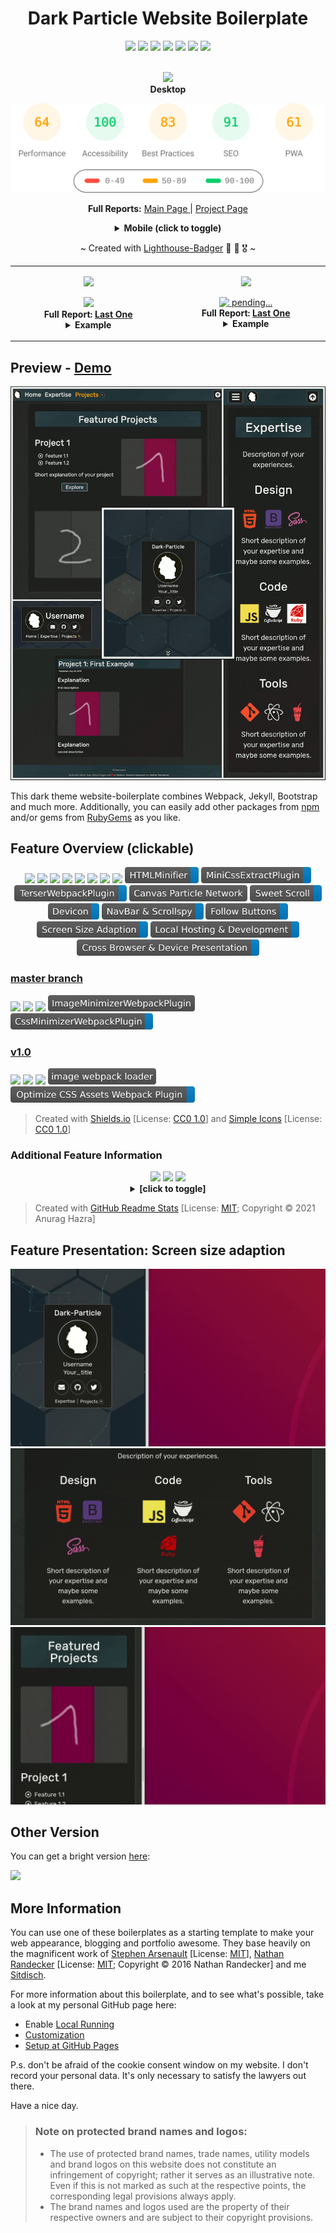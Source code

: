 <div align="center">
<h1>Dark Particle Website Boilerplate</h1>
<a href="https://github.com/mythemeway/Dark-Particle/actions?query=workflow%3ACodeQL" title="Explore it" target="_blank"><img height=25 src="https://img.shields.io/github/workflow/status/mythemeway/Dark-Particle/CodeQL?logo=github&label=CodeQL" /></a>
<a href="https://github.com/mythemeway/Dark-Particle/deployments/activity_log?environment=github-pages" title="Explore it" target="_blank"><img height=25 src="https://img.shields.io/github/deployments/mythemeway/Dark-Particle/github-pages?logo=github&label=State" /></a>
<img height=25 src="https://img.shields.io/github/checks-status/mythemeway/Dark-Particle/master?logo=github&label=Checks" />
<a title="Check it out" target="_blank" href="https://mythemeway.github.io/Dark-Particle/"><img height=25 src="https://img.shields.io/website?url=https%3A%2F%2Fmythemeway.github.io/Dark-Particle&label=Website" /></a>
<img height=25 src="https://img.shields.io/github/languages/code-size/mythemeway/Dark-Particle?label=CodeSize" />
<img height=25 src="https://img.shields.io/github/repo-size/mythemeway/Dark-Particle?label=RepoSize" />
<img height=25 src="https://img.shields.io/github/repo-size/mythemeway/mythemeway.github.io?label=BuildSize" />
<br><br>

<a title="Check Lighthouse out" target="_blank" href="https://github.com/GoogleChrome/lighthouse"><img width=275 src="https://img.shields.io/badge/Lighthouse-Average_Results-2A2E30.svg?logo=lighthouse" /></a><br>
<b>Desktop</b>

<img src="https://raw.githubusercontent.com/sitdisch/cloud/master/lighthouse_results/dark_particle/desktop/pagespeed.svg" /><br>

<b>Full Reports:</b> <a href="https://htmlpreview.github.io/?https://raw.githubusercontent.com/sitdisch/cloud/master/lighthouse_results/dark_particle/desktop/mythemeway_github_io_dark_particle_.html" title="Check it out" target="_blank">Main Page </a> | <a href="https://htmlpreview.github.io/?https://raw.githubusercontent.com/sitdisch/cloud/master/lighthouse_results/dark_particle/desktop/mythemeway_github_io_dark_particle_projects_2020_10_31_project_1_html.html" title="Check it out" target="_blank">Project Page</a>

<details><summary><b>Mobile (click to toggle)</b></summary><br>
<img src="https://raw.githubusercontent.com/sitdisch/cloud/master/lighthouse_results/dark_particle/mobile/pagespeed.svg" /><p></p>

<b>Full Reports:</b> <a href="https://htmlpreview.github.io/?https://raw.githubusercontent.com/sitdisch/cloud/master/lighthouse_results/dark_particle/mobile/mythemeway_github_io_dark_particle_.html" title="Check it out" target="_blank">Main Page </a> | <a href="https://htmlpreview.github.io/?https://raw.githubusercontent.com/sitdisch/cloud/master/lighthouse_results/dark_particle/mobile/mythemeway_github_io_dark_particle_projects_2020_10_31_project_1_html.html" title="Check it out" target="_blank">Project Page</a>
</details><p></p>

~ Created with [Lighthouse-Badger](https://github.com/myactionway/lighthouse-badger-action "Get it") :badger: :tokyo_tower: :medal_military: ~

<table>
<tr>
<td align="center" valign="top" width="500px">
<p></p>

<a title="Check Mozilla Observatory out" target="_blank" href="https://observatory.mozilla.org/"><img width=206 src="https://img.shields.io/badge/Observatory-Grade-2A2E30.svg?logo=mozilla" /></a>

<div>
<a title="Explore it" target="_blank" href="https://observatory.mozilla.org/analyze/mythemeway.github.io?third-party=false"><img height=35 src="https://img.shields.io/mozilla-observatory/grade/mythemeway.github.io?label=" /></a><br>
<b>Full Report: <a title="Check it out" target="_blank" href="https://observatory.mozilla.org/analyze/mythemeway.github.io?third-party=false">Last&nbsp;One</a></b>
<details><summary><b>Example</b></summary>
<img alt="Mozilla Observatory Report Example" src="https://raw.githubusercontent.com/sitdisch/cloud/master/images/mozilla_observatory_results.png" />
</details>
</div>
<p></p>

</td>
<td align="center" valign="top" width="500px">
<p></p>

<a title="Check Snyk out" target="_blank" href="https://snyk.io/"><img width=210 src="https://img.shields.io/badge/Snyk-Vulnerabilities-2A2E30.svg?logo=snyk" /></a>

<div>
<a title="Explore it" target="_blank" href="https://snyk.io/test/github/MyThemeWay/Dark-Particle"><img loading="eager" alt="&nbsp;pending..." height=35 src="https://img.shields.io/snyk/vulnerabilities/github/mythemeway/dark-particle?label=&cacheSeconds=maxAge" /></a><br>
<b>Full Report: <a title="Check it out" target="_blank" href="https://snyk.io/test/github/MyThemeWay/Dark-Particle">Last&nbsp;One</a></b>
<details><summary><b>Example</b></summary>
<img alt="Snyk Report Example" src="https://raw.githubusercontent.com/sitdisch/cloud/master/images/snyk_darkparticle_results.png" />
</details>
</div>
<p></p>

</td>
</tr>
</table>

</div>

## Preview - [Demo](https://mythemeway.github.io/Dark-Particle/ "Go there")

<a title="Go there" target="_blank" href="https://mythemeway.github.io/Dark-Particle/"><img alt="Dark-Particle" src="https://raw.githubusercontent.com/sitdisch/cloud/master/gifs/Dark_collage.gif" ></a>

This dark theme website-boilerplate combines Webpack, Jekyll, Bootstrap and much more. Additionally, you can easily add other packages from <a href="https://www.npmjs.com/" title="Check it out" target="_blank">npm</a> and/or gems from <a href="https://rubygems.org/" title="Check it out" target="_blank">RubyGems</a> as you like.

## Feature Overview (clickable)
<div align="center">
	<a href="https://github.com/npm/cli" title="Check it out" target="_blank"><img height=26 src="https://img.shields.io/badge/npm--blue.svg?logo=npm"/></a>
	<a href="https://github.com/rubygems/rubygems" title="Check it out" target="_blank"><img height=26 src="https://img.shields.io/badge/RubyGems--blue.svg?logo=rubygems"/></a>
	<a href="https://www.npmjs.com/package/jquery" title="Check it out" target="_blank"><img height=26 src="https://img.shields.io/badge/jQuery--blue.svg?logo=jquery"/></a>
	<a href="https://www.npmjs.com/package/@babel/core" title="Check it out" target="_blank"><img height=26 src="https://img.shields.io/badge/BABEL--blue.svg?logo=babel"/></a>
	<a href="https://github.com/jekyll/jekyll" title="Check it out" target="_blank"><img height=26 src="https://img.shields.io/badge/jekyll--blue.svg?logo=jekyll"/></a>
	<a href="https://github.com/FortAwesome/Font-Awesome" title="Check it out" target="_blank"><img height=26 src="https://img.shields.io/badge/Font_Awesome--blue.svg?logo=font-awesome"/></a>
	<a href="https://www.npmjs.com/package/gulp" title="Check it out" target="_blank"><img height=26 src="https://img.shields.io/badge/Gulp--blue.svg?logo=gulp"/></a>
	<a href="https://search.google.com/search-console/about" title="Check it out" target="_blank"><img height=26 src="https://img.shields.io/badge/Google_Search_Console--blue.svg?logo=Google-Search-Console"/></a>
	<a href="https://www.npmjs.com/package/html-minifier-terser" title="Check it out" target="_blank"><img height=26 src="https://raw.githubusercontent.com/sitdisch/cloud/master/badges/particle/htmlminifier.svg"/></a>
	<a href="https://www.npmjs.com/package/mini-css-extract-plugin" title="Check it out" target="_blank"><img height=26 src="https://raw.githubusercontent.com/sitdisch/cloud/master/badges/particle/minicssextractplugin.svg"/></a>
	<a href="https://www.npmjs.com/package/terser-webpack-plugin" title="Check it out" target="_blank"><img height=26 src="https://raw.githubusercontent.com/sitdisch/cloud/master/badges/particle/terserwebpackplugin.svg"/></a>
	<a href="https://github.com/JulianLaval/canvas-particle-network" title="Check it out" target="_blank"><img height=26 src="https://raw.githubusercontent.com/sitdisch/cloud/master/badges/particle/canvas_particle_network.svg"/></a>
	<a href="https://www.npmjs.com/package/sweet-scroll" title="Check it out" target="_blank"><img height=26 src="https://raw.githubusercontent.com/sitdisch/cloud/master/badges/particle/sweet_scroll.svg"/></a>
	<a href="https://github.com/devicons/devicon" title="Check it out" target="_blank"><img height=26 src="https://raw.githubusercontent.com/sitdisch/cloud/master/badges/particle/devicon.svg"/></a>
	<a href="#feature-overview-clickable" title="Not linked" target="_blank"><img height=26 src="https://raw.githubusercontent.com/sitdisch/cloud/master/badges/particle/navbar_%26_scrollspy.svg"/></a>
	<a href="#feature-overview-clickable" title="Not linked" target="_blank"><img height=26 src="https://raw.githubusercontent.com/sitdisch/cloud/master/badges/particle/follow_buttons.svg"/></a>
	<a href="#feature-presentation-screen-size-adaption" title="Check it out" target="_blank"><img height=26 src="https://raw.githubusercontent.com/sitdisch/cloud/master/badges/particle/screen_size_adaption.svg"/></a>
	<a href="#feature-overview-clickable" title="Not linked" target="_blank"><img height=26 src="https://raw.githubusercontent.com/sitdisch/cloud/master/badges/particle/local_hosting_%26_development.svg"/></a>
	<a href="#feature-overview-clickable" title="Not linked" target="_blank"><img height=26 src="https://raw.githubusercontent.com/sitdisch/cloud/master/badges/particle/cross_browser_%26_device_presentation.svg"/></a>
</div>

### [master branch](https://github.com/MyThemeWay/Dark-Particle/tree/master "Check it out")
<a title="Check it out" target="_blank" href="https://www.npmjs.com/package/webpack"><img height=26 src="https://img.shields.io/github/package-json/dependency-version/mythemeway/dark-particle/webpack?label=webpack&logo=webpack" /></a>
<a title="Check it out" target="_blank" href="https://www.npmjs.com/package/bootstrap"><img height=26 src="https://img.shields.io/github/package-json/dependency-version/mythemeway/dark-particle/bootstrap?label=Bootstrap&logo=bootstrap" /></a>
<a href="https://www.npmjs.com/package/sass" title="Check it out" target="_blank"><img height=26 src="https://img.shields.io/badge/Sass-Dart-blue.svg?logo=sass"/></a>
<a href="https://www.npmjs.com/package/image-minimizer-webpack-plugin" title="Check it out" target="_blank"><img height=26 src="https://raw.githubusercontent.com/sitdisch/cloud/master/badges/particle/imageminimizerwebpackplugin.svg"/></a>
<a href="https://www.npmjs.com/package/css-minimizer-webpack-plugin" title="Check it out" target="_blank"><img height=26 src="https://raw.githubusercontent.com/sitdisch/cloud/master/badges/particle/cssminimizerwebpackplugin.svg"/></a>

### [v1.0](https://github.com/MyThemeWay/Dark-Particle/releases/tag/v1.0 "Go there")
<a href="https://www.npmjs.com/package/webpack" title="Check it out" target="_blank"><img height=26 src="https://img.shields.io/badge/webpack-4.44.2-blue.svg?logo=webpack"/></a>
<a href="https://www.npmjs.com/package/bootstrap" title="Check it out" target="_blank"><img height=26 src="https://img.shields.io/badge/Bootstrap-4.6.0-blue.svg?logo=bootstrap"/></a>
<a href="https://www.npmjs.com/package/node-sass" title="Check it out" target="_blank"><img height=26 src="https://img.shields.io/badge/Sass-Node-blue.svg?logo=sass"/></a>
<a href="https://www.npmjs.com/package/image-webpack-loader" title="Check it out" target="_blank"><img height=26 src="https://raw.githubusercontent.com/sitdisch/cloud/master/badges/particle/image_webpack_loader.svg"/></a>
<a href="https://www.npmjs.com/package/optimize-css-assets-webpack-plugin" title="Check it out" target="_blank"><img height=26 src="https://raw.githubusercontent.com/sitdisch/cloud/master/badges/particle/optimize_css_assets_webpack_plugin.svg"/></a>

> Created with [Shields.io](https://github.com/badges/shields "Check it out") [License: [CC0 1.0](https://github.com/badges/shields/blob/master/LICENSE "Go there")] and [Simple Icons](https://simpleicons.org/ "Check it out") [License: [CC0 1.0](https://github.com/simple-icons/simple-icons/blob/develop/LICENSE.md "Go there")]

<h3>Additional Feature Information</h3>
<div align="center">
	<a href="https://github.com/webpack/webpack" title="Explore this" target="_blank"><img src="https://github-readme-stats.vercel.app/api/pin/?username=webpack&repo=webpack&text_color=F1F1EB&border_color=050B0E&bg_color=2A2E30&title_color=FFFFFF&icon_color=E28905" /></a><span> </span>
	<a href="https://github.com/twbs/bootstrap" title="Explore this" target="_blank"><img src="https://github-readme-stats.vercel.app/api/pin/?username=twbs&repo=bootstrap&text_color=F1F1EB&border_color=050B0E&bg_color=212426&title_color=FFFFFF&icon_color=E28905" /></a><span> </span>
	<a href="https://github.com/jekyll/jekyll" title="Explore this" target="_blank"><img src="https://github-readme-stats.vercel.app/api/pin/?username=jekyll&repo=jekyll&text_color=F1F1EB&border_color=050B0E&bg_color=2A2E30&title_color=FFFFFF&icon_color=E28905" /></a><span> </span>
	<br>
	<details><summary><b>[click to toggle]</b></summary>
	<a href="https://github.com/jquery/jquery" title="Explore this" target="_blank"><img src="https://github-readme-stats.vercel.app/api/pin/?username=jquery&repo=jquery&text_color=F1F1EB&border_color=050B0E&bg_color=212426&title_color=FFFFFF&icon_color=E28905" /></a><span> </span>
	<a href="https://github.com/gulpjs/gulp" title="Explore this" target="_blank"><img src="https://github-readme-stats.vercel.app/api/pin/?username=gulpjs&repo=gulp&text_color=F1F1EB&border_color=050B0E&bg_color=2A2E30&title_color=FFFFFF&icon_color=E28905" /></a><span> </span>
	<a href="https://github.com/npm/cli" title="Explore this" target="_blank"><img src="https://github-readme-stats.vercel.app/api/pin/?username=npm&repo=cli&text_color=F1F1EB&border_color=050B0E&bg_color=212426&title_color=FFFFFF&icon_color=E28905&show_owner=true" /></a><span> </span>
	<a href="https://github.com/rubygems/rubygems" title="Explore this" target="_blank"><img src="https://github-readme-stats.vercel.app/api/pin/?username=rubygems&repo=rubygems&text_color=F1F1EB&border_color=050B0E&bg_color=2A2E30&title_color=FFFFFF&icon_color=E28905" /></a><span> </span>
	<a href="https://github.com/babel/babel" title="Explore this" target="_blank"><img src="https://github-readme-stats.vercel.app/api/pin/?username=babel&repo=babel&text_color=F1F1EB&border_color=050B0E&bg_color=212426&title_color=FFFFFF&icon_color=E28905" /></a><span> </span>
	<a href="https://github.com/devicons/devicon" title="Explore this" target="_blank"><img src="https://github-readme-stats.vercel.app/api/pin/?username=devicons&repo=devicon&text_color=F1F1EB&border_color=050B0E&bg_color=2A2E30&title_color=FFFFFF&icon_color=E28905" /></a><span> </span>
	<a href="https://github.com/FortAwesome/Font-Awesome" title="Explore this" target="_blank"><img src="https://github-readme-stats.vercel.app/api/pin/?username=FortAwesome&repo=Font-Awesome&text_color=F1F1EB&border_color=050B0E&bg_color=212426&title_color=FFFFFF&icon_color=E28905" /></a><span> </span>	
	<a href="https://github.com/JulianLaval/canvas-particle-network" title="Explore this" target="_blank"><img src="https://github-readme-stats.vercel.app/api/pin/?username=JulianLaval&repo=canvas-particle-network&text_color=F1F1EB&border_color=050B0E&bg_color=2A2E30&title_color=FFFFFF&icon_color=E28905" /></a><span> </span>
	<a href="https://github.com/wadackel/sweet-scroll" title="Explore this" target="_blank"><img src="https://github-readme-stats.vercel.app/api/pin/?username=wadackel&repo=sweet-scroll&text_color=F1F1EB&border_color=050B0E&bg_color=212426&title_color=FFFFFF&icon_color=E28905" /></a><span> </span>
	<a href="https://github.com/terser/html-minifier-terser" title="Explore this" target="_blank"><img src="https://github-readme-stats.vercel.app/api/pin/?username=terser&repo=html-minifier-terser&text_color=F1F1EB&border_color=050B0E&bg_color=2A2E30&title_color=FFFFFF&icon_color=E28905" /></a><span> </span>
	<a href="https://github.com/webpack-contrib/terser-webpack-plugin" title="Explore this" target="_blank"><img src="https://github-readme-stats.vercel.app/api/pin/?username=webpack-contrib&repo=terser-webpack-plugin&text_color=F1F1EB&border_color=050B0E&bg_color=212426&title_color=FFFFFF&icon_color=E28905" /></a><span> </span>
	<a href="https://github.com/webpack-contrib/mini-css-extract-plugin" title="Explore this" target="_blank"><img src="https://github-readme-stats.vercel.app/api/pin/?username=webpack-contrib&repo=mini-css-extract-plugin&text_color=F1F1EB&border_color=050B0E&bg_color=2A2E30&title_color=FFFFFF&icon_color=E28905" /></a><span> </span>
	<h3 align="left"><a href="https://github.com/MyThemeWay/Dark-Particle/tree/master" title="Check it out" target="_blank">master branch</a></h3>
	<a href="https://github.com/sass/dart-sass" title="Explore this" target="_blank"><img src="https://github-readme-stats.vercel.app/api/pin/?username=sass&repo=dart-sass&text_color=F1F1EB&border_color=050B0E&bg_color=212426&title_color=FFFFFF&icon_color=E28905" /></a><span> </span>
	<a href="https://github.com/webpack-contrib/image-minimizer-webpack-plugin" title="Explore this" target="_blank"><img src="https://github-readme-stats.vercel.app/api/pin/?username=webpack-contrib&repo=image-minimizer-webpack-plugin&text_color=F1F1EB&border_color=050B0E&bg_color=2A2E30&title_color=FFFFFF&icon_color=E28905" /></a><span> </span>
	<a href="https://github.com/webpack-contrib/css-minimizer-webpack-plugin" title="Explore this" target="_blank"><img src="https://github-readme-stats.vercel.app/api/pin/?username=webpack-contrib&repo=css-minimizer-webpack-plugin&text_color=F1F1EB&border_color=050B0E&bg_color=212426&title_color=FFFFFF&icon_color=E28905" /></a><span> </span>
	<h3 align="left" ><a href="https://github.com/MyThemeWay/Dark-Particle/releases/tag/v1.0" title="Check it out" target="_blank">v1.0</a></h3>
	<a href="https://github.com/sass/node-sass" title="Explore this" target="_blank"><img src="https://github-readme-stats.vercel.app/api/pin/?username=sass&repo=node-sass&text_color=F1F1EB&border_color=050B0E&bg_color=2A2E30&title_color=FFFFFF&icon_color=E28905" /></a><span> </span>
	<a href="https://github.com/tcoopman/image-webpack-loader" title="Explore this" target="_blank"><img src="https://github-readme-stats.vercel.app/api/pin/?username=tcoopman&repo=image-webpack-loader&text_color=F1F1EB&border_color=050B0E&bg_color=212426&title_color=FFFFFF&icon_color=E28905" /></a><span> </span>
	<a href="https://github.com/NMFR/optimize-css-assets-webpack-plugin" title="Explore this" target="_blank"><img src="https://github-readme-stats.vercel.app/api/pin/?username=NMFR&repo=optimize-css-assets-webpack-plugin&text_color=F1F1EB&border_color=050B0E&bg_color=2A2E30&title_color=FFFFFF&icon_color=E28905" /></a><span> </span>
	</details><p></p>
</div>

> Created with [GitHub Readme Stats](https://github.com/anuraghazra/github-readme-stats "Check it out") [License: [MIT](https://github.com/anuraghazra/github-readme-stats/blob/master/LICENSE "Go there"); Copyright ©️ 2021 Anurag Hazra]

## Feature Presentation: Screen size adaption

<img alt="Header" src="https://raw.githubusercontent.com/sitdisch/cloud/master/gifs/screenAdaption_header.gif" >
<img alt="About" src="https://raw.githubusercontent.com/sitdisch/cloud/master/gifs/screenAdaption_about.gif" >
<img alt="Projects" src="https://raw.githubusercontent.com/sitdisch/cloud/master/gifs/screenAdaption_projects.gif" >

## Other Version

You can get a bright version [here](https://github.com/MyThemeWay/Light-Particle "Go there"):

<a href="https://github.com/mythemeway/Light-Particle" title="Check it out" target="_blank"><img src="https://repository-images.githubusercontent.com/337746380/f0509e80-6bb5-11eb-9bab-59ccf55c3601" /></a>

## More Information

You can use one of these boilerplates as a starting template to make your web appearance, blogging and portfolio awesome. They base heavily on the magnificent work of [Stephen Arsenault](https://github.com/s-arsenault/s-arsenault.github.io "Go there") [License: [MIT](https://github.com/s-arsenault/s-arsenault.github.io/blob/master/LICENSE.txt "Go there")], [Nathan Randecker](https://github.com/nrandecker/particle "Go there") [License: [MIT](https://github.com/nrandecker/particle/blob/master/LICENSE.txt "Go there"); Copyright ©️ 2016 Nathan Randecker] and me [Sitdisch](https://github.com/sitdisch "Go there").

For more information about this boilerplate, and to see what's possible, take a look at my personal GitHub page here:
- Enable [Local Running](https://sitdisch.github.io/mythemeway/2020/11/01/dark-particle.html#local-running "Go there")
- [Customization](https://sitdisch.github.io/mythemeway/2020/11/01/dark-particle.html#customization "Go there")
- [Setup at GitHub Pages](https://sitdisch.github.io/mythemeway/2020/11/01/dark-particle.html#setup-at-github-pages "Go there")

P.s. don't be afraid of the cookie consent window on my website. I don't record your personal data. It's only necessary to satisfy the lawyers out there.

Have a nice day.

> ### Note on protected brand names and logos:
> * The use of protected brand names, trade names, utility models and brand logos on this website does not constitute an infringement of copyright; rather it serves as an illustrative note. Even if this is not marked as such at the respective points, the corresponding legal provisions always apply.
> * The brand names and logos used are the property of their respective owners and are subject to their copyright provisions.
